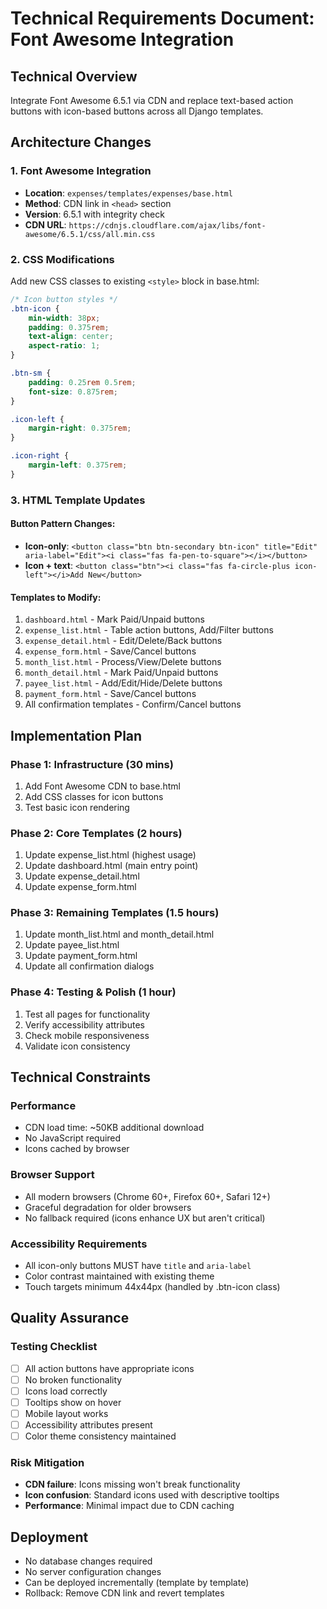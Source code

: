 # Technical Requirements Document: Font Awesome Integration

## Technical Overview
Integrate Font Awesome 6.5.1 via CDN and replace text-based action buttons with icon-based buttons across all Django templates.

## Architecture Changes

### 1. Font Awesome Integration
- **Location**: `expenses/templates/expenses/base.html`
- **Method**: CDN link in `<head>` section
- **Version**: 6.5.1 with integrity check
- **CDN URL**: `https://cdnjs.cloudflare.com/ajax/libs/font-awesome/6.5.1/css/all.min.css`

### 2. CSS Modifications
Add new CSS classes to existing `<style>` block in base.html:

```css
/* Icon button styles */
.btn-icon {
    min-width: 38px;
    padding: 0.375rem;
    text-align: center;
    aspect-ratio: 1;
}

.btn-sm {
    padding: 0.25rem 0.5rem;
    font-size: 0.875rem;
}

.icon-left {
    margin-right: 0.375rem;
}

.icon-right {
    margin-left: 0.375rem;
}
```

### 3. HTML Template Updates

#### Button Pattern Changes:
- **Icon-only**: `<button class="btn btn-secondary btn-icon" title="Edit" aria-label="Edit"><i class="fas fa-pen-to-square"></i></button>`
- **Icon + text**: `<button class="btn"><i class="fas fa-circle-plus icon-left"></i>Add New</button>`

#### Templates to Modify:
1. `dashboard.html` - Mark Paid/Unpaid buttons
2. `expense_list.html` - Table action buttons, Add/Filter buttons
3. `expense_detail.html` - Edit/Delete/Back buttons
4. `expense_form.html` - Save/Cancel buttons
5. `month_list.html` - Process/View/Delete buttons
6. `month_detail.html` - Mark Paid/Unpaid buttons
7. `payee_list.html` - Add/Edit/Hide/Delete buttons
8. `payment_form.html` - Save/Cancel buttons
9. All confirmation templates - Confirm/Cancel buttons

## Implementation Plan

### Phase 1: Infrastructure (30 mins)
1. Add Font Awesome CDN to base.html
2. Add CSS classes for icon buttons
3. Test basic icon rendering

### Phase 2: Core Templates (2 hours)
1. Update expense_list.html (highest usage)
2. Update dashboard.html (main entry point)
3. Update expense_detail.html
4. Update expense_form.html

### Phase 3: Remaining Templates (1.5 hours)
1. Update month_list.html and month_detail.html
2. Update payee_list.html
3. Update payment_form.html
4. Update all confirmation dialogs

### Phase 4: Testing & Polish (1 hour)
1. Test all pages for functionality
2. Verify accessibility attributes
3. Check mobile responsiveness
4. Validate icon consistency

## Technical Constraints

### Performance
- CDN load time: ~50KB additional download
- No JavaScript required
- Icons cached by browser

### Browser Support
- All modern browsers (Chrome 60+, Firefox 60+, Safari 12+)
- Graceful degradation for older browsers
- No fallback required (icons enhance UX but aren't critical)

### Accessibility Requirements
- All icon-only buttons MUST have `title` and `aria-label`
- Color contrast maintained with existing theme
- Touch targets minimum 44x44px (handled by .btn-icon class)

## Quality Assurance

### Testing Checklist
- [ ] All action buttons have appropriate icons
- [ ] No broken functionality
- [ ] Icons load correctly
- [ ] Tooltips show on hover
- [ ] Mobile layout works
- [ ] Accessibility attributes present
- [ ] Color theme consistency maintained

### Risk Mitigation
- **CDN failure**: Icons missing won't break functionality
- **Icon confusion**: Standard icons used with descriptive tooltips
- **Performance**: Minimal impact due to CDN caching

## Deployment
- No database changes required
- No server configuration changes
- Can be deployed incrementally (template by template)
- Rollback: Remove CDN link and revert templates